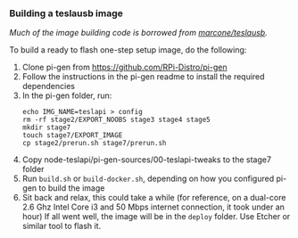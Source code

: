 ### Building a teslausb image

*Much of the image building code is borrowed from [marcone/teslausb](https://github.com/marcone/teslausb/tree/main-dev/pi-gen-sources).*

To build a ready to flash one-step setup image, do the following:

1. Clone pi-gen from https://github.com/RPi-Distro/pi-gen
1. Follow the instructions in the pi-gen readme to install the required dependencies
1. In the pi-gen folder, run:
    ```
    echo IMG_NAME=teslapi > config
    rm -rf stage2/EXPORT_NOOBS stage3 stage4 stage5
    mkdir stage7
    touch stage7/EXPORT_IMAGE
    cp stage2/prerun.sh stage7/prerun.sh
    ```
1. Copy node-teslapi/pi-gen-sources/00-teslapi-tweaks to the stage7 folder
1. Run `build.sh` or `build-docker.sh`, depending on how you configured pi-gen to build the image
1. Sit back and relax, this could take a while (for reference, on a dual-core 2.6 Ghz Intel Core i3 and 50 Mbps internet connection, it took under an hour)
If all went well, the image will be in the `deploy` folder. Use Etcher or similar tool to flash it.
